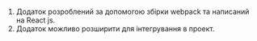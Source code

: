 1. Додаток розроблений за допомогою збірки webpack та написаний на React js.
1. Додаток можливо розширити для інтегрування в проект.

